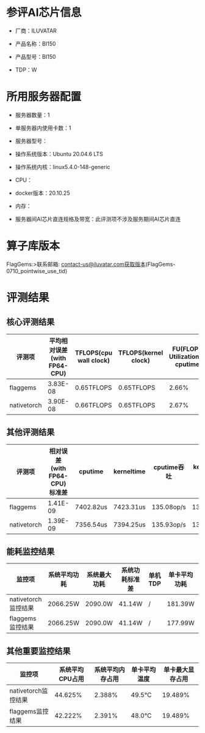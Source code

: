 # 参评AI芯片信息

* 厂商：ILUVATAR

* 产品名称：BI150
* 产品型号：BI150
* TDP：W

# 所用服务器配置

* 服务器数量：1


* 单服务器内使用卡数：1
* 服务器型号：
* 操作系统版本：Ubuntu 20.04.6 LTS
* 操作系统内核：linux5.4.0-148-generic
* CPU：
* docker版本：20.10.25
* 内存：
* 服务器间AI芯片直连规格及带宽：此评测项不涉及服务期间AI芯片直连

# 算子库版本
FlagGems:>联系邮箱: contact-us@iluvatar.com获取版本(FlagGems-0710_pointwise_use_tid)

# 评测结果

## 核心评测结果

| 评测项  | 平均相对误差(with FP64-CPU) | TFLOPS(cpu wall clock) | TFLOPS(kernel clock) | FU(FLOPS Utilization)-cputime | FU-kerneltime |
| ---- | -------------- | -------------- | ------------ | ------ | ----- |
| flaggems | 3.83E-08    | 0.65TFLOPS       | 0.65TFLOPS        | 2.66% | 2.65% |
| nativetorch | 3.90E-08    | 0.66TFLOPS      | 0.65TFLOPS      | 2.67%      | 2.66%    |

## 其他评测结果

| 评测项  | 相对误差(with FP64-CPU)标准差 | cputime | kerneltime | cputime吞吐 | kerneltime吞吐 | 无预热时延 | 预热后时延 |
| ---- | -------------- | -------------- | ------------ | ------------ | -------------- | -------------- | ------------ |
| flaggems | 1.41E-09    | 7402.82us       | 7423.31us        | 135.08op/s | 134.71op/s | 345572.8us | 8428.09us |
| nativetorch | 1.39E-09    | 7356.54us       | 7394.25us        | 135.93op/s | 135.24op/s | 7795.48us | 7771.99us |

## 能耗监控结果

| 监控项  | 系统平均功耗  | 系统最大功耗  | 系统功耗标准差 | 单机TDP | 单卡平均功耗 | 单卡最大功耗 | 单卡功耗标准差 | 单卡TDP |
| ---- | ------- | ------- | ------- | ----- | ------------ | ------------ | ------------- | ----- |
| nativetorch监控结果 | 2066.25W | 2090.0W | 41.14W   | /     | 181.39W       | 182.0W      | 4.39W        | 350W  |
| flaggems监控结果 | 2066.25W | 2090.0W | 41.14W   | /     | 177.99W       | 178.0W      | 0.12W        | 350W  |

## 其他重要监控结果

| 监控项  | 系统平均CPU占用 | 系统平均内存占用 | 单卡平均温度 | 单卡最大显存占用 |
| ---- | --------- | -------- | ------------ | -------------- |
| nativetorch监控结果 | 44.625%    | 2.388%   | 49.5°C       | 19.489%        |
| flaggems监控结果 | 42.222%    | 2.391%   | 48.0°C       | 19.489%        |